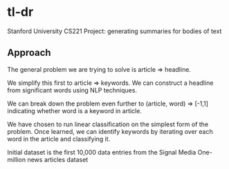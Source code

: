 # tl-dr
Stanford University CS221 Project: generating summaries for bodies of text

## Approach
The general problem we are trying to solve is article => headline.

We simplify this first to article => keywords.  We can construct a headline from 
significant words using NLP techniques.

We can break down the problem even further to (article, word) => [-1,1] indicating
whether word is a keyword in article.

We have chosen to run linear classification on the simplest form of the problem.
Once learned, we can identify keywords by iterating over each word in the article
and classifying it.

Initial dataset is the first 10,000 data entries from the Signal Media One-million news articles dataset